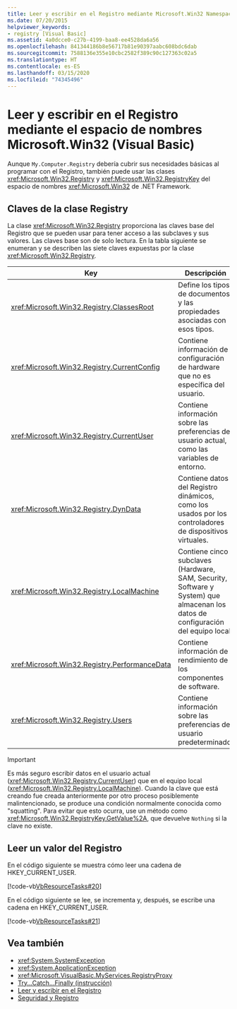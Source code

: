```yaml
---
title: Leer y escribir en el Registro mediante Microsoft.Win32 Namespace
ms.date: 07/20/2015
helpviewer_keywords:
- registry [Visual Basic]
ms.assetid: 4a0dcce0-c27b-4199-baa8-ee4528da6a56
ms.openlocfilehash: 841344186b8e56717b81e90397aabc608bdc6dab
ms.sourcegitcommit: 7588136e355e10cbc2582f389c90c127363c02a5
ms.translationtype: HT
ms.contentlocale: es-ES
ms.lasthandoff: 03/15/2020
ms.locfileid: "74345496"
---
```

# <a name="reading-from-and-writing-to-the-registry-using-the-microsoftwin32-namespace-visual-basic"></a>Leer y escribir en el Registro mediante el espacio de nombres Microsoft.Win32 (Visual Basic)

Aunque `My.Computer.Registry` debería cubrir sus necesidades básicas al programar con el Registro, también puede usar las clases <xref:Microsoft.Win32.Registry> y <xref:Microsoft.Win32.RegistryKey> del espacio de nombres <xref:Microsoft.Win32> de .NET Framework.  
  
## <a name="keys-in-the-registry-class"></a>Claves de la clase Registry  

 La clase <xref:Microsoft.Win32.Registry> proporciona las claves base del Registro que se pueden usar para tener acceso a las subclaves y sus valores. Las claves base son de solo lectura. En la tabla siguiente se enumeran y se describen las siete claves expuestas por la clase <xref:Microsoft.Win32.Registry>.  
  
|**Key**|**Descripción**|  
|-------------|---------------------|  
|<xref:Microsoft.Win32.Registry.ClassesRoot>|Define los tipos de documentos y las propiedades asociadas con esos tipos.|  
|<xref:Microsoft.Win32.Registry.CurrentConfig>|Contiene información de configuración de hardware que no es específica del usuario.|  
|<xref:Microsoft.Win32.Registry.CurrentUser>|Contiene información sobre las preferencias del usuario actual, como las variables de entorno.|  
|<xref:Microsoft.Win32.Registry.DynData>|Contiene datos del Registro dinámicos, como los usados por los controladores de dispositivos virtuales.|  
|<xref:Microsoft.Win32.Registry.LocalMachine>|Contiene cinco subclaves (Hardware, SAM, Security, Software y System) que almacenan los datos de configuración del equipo local.|  
|<xref:Microsoft.Win32.Registry.PerformanceData>|Contiene información de rendimiento de los componentes de software.|  
|<xref:Microsoft.Win32.Registry.Users>|Contiene información sobre las preferencias del usuario predeterminado.|  
  
> [!IMPORTANT]
> Es más seguro escribir datos en el usuario actual (<xref:Microsoft.Win32.Registry.CurrentUser>) que en el equipo local (<xref:Microsoft.Win32.Registry.LocalMachine>). Cuando la clave que está creando fue creada anteriormente por otro proceso posiblemente malintencionado, se produce una condición normalmente conocida como "squatting". Para evitar que esto ocurra, use un método como <xref:Microsoft.Win32.RegistryKey.GetValue%2A>, que devuelve `Nothing` si la clave no existe.  
  
## <a name="reading-a-value-from-the-registry"></a>Leer un valor del Registro  

 En el código siguiente se muestra cómo leer una cadena de HKEY_CURRENT_USER.  
  
 [!code-vb[VbResourceTasks#20](~/samples/snippets/visualbasic/VS_Snippets_VBCSharp/VbResourceTasks/VB/Class1.vb#20)]  
  
 En el código siguiente se lee, se incrementa y, después, se escribe una cadena en HKEY_CURRENT_USER.  
  
 [!code-vb[VbResourceTasks#21](~/samples/snippets/visualbasic/VS_Snippets_VBCSharp/VbResourceTasks/VB/Class1.vb#21)]  
  
## <a name="see-also"></a>Vea también

- <xref:System.SystemException>
- <xref:System.ApplicationException>
- <xref:Microsoft.VisualBasic.MyServices.RegistryProxy>
- [Try...Catch...Finally (instrucción)](../../../../visual-basic/language-reference/statements/try-catch-finally-statement.md)
- [Leer y escribir en el Registro](../../../../visual-basic/developing-apps/programming/computer-resources/reading-from-and-writing-to-the-registry.md)
- [Seguridad y Registro](../../../../visual-basic/developing-apps/programming/computer-resources/security-and-the-registry.md)

